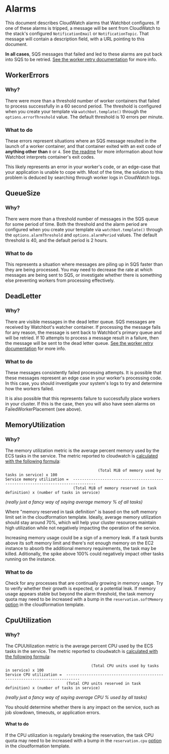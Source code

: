 # Alarms

This document describes CloudWatch alarms that Watchbot configures. If one of these alarms is tripped, a message will be sent from CloudWatch to the stack's configured `NotificationEmail` or `NotificationTopic`. That message will contain a description field, with a URL pointing to this document.

**In all cases**, SQS messages that failed and led to these alarms are put back into SQS to be retried. [See the worker retry documentation](./worker-retry-cycle.md) for more info.


## WorkerErrors

### Why?

There were more than a threshold number of worker containers that failed to process successfully in a 60 second period. The threshold is configured when you create your template via `watchbot.template()` through the `options.errorThreshold` value. The default threshold is 10 errors per minute.

### What to do

These errors represent situations where an SQS message resulted in the launch of a worker container, and that container exited with an exit code of **anything other than** `0` or `4`. See [the readme](./worker-runtime-details.md#worker-completion) for more information about how Watchbot interprets container's exit codes.

This likely represents an error in your worker's code, or an edge-case that your application is unable to cope with. Most of the time, the solution to this problem is deduced by searching through worker logs in CloudWatch logs.

##  QueueSize

### Why?

There were more than a threshold number of messages in the SQS queue for some period of time. Both the threshold and the alarm period are configured when you create your template via `watchbot.template()` through the `options.alarmThreshold` and `options.alarmPeriod` values. The default threshold is 40, and the default period is 2 hours.

### What to do

This represents a situation where messages are piling up in SQS faster than they are being processed. You may need to decrease the rate at which messages are being sent to SQS, or investigate whether there is something else preventing workers from processing effectively.

## DeadLetter

### Why?

There are visible messages in the dead letter queue. SQS messages are received by Watchbot's watcher container. If processing the message fails for any reason, the message is sent back to Watchbot's primary queue and will be retried. If 10 attempts to process a message result in a failure, then the message will be sent to the dead letter queue. [See the worker retry documentation](./worker-retry-cycle.md) for more info.

### What to do

These messages consistently failed processing attempts. It is possible that these messages represent an edge case in your worker's processing code. In this case, you should investigate your system's logs to try and determine how the workers failed.

It is also possible that this represents failure to successfully place workers in your cluster. If this is the case, then you will also have seen alarms on FailedWorkerPlacement (see above).

## MemoryUtilization

### Why?

The memory utilization metric is the average percent memory used by the ECS tasks in the service. The metric reported to cloudwatch is [calculated with the following formula](http://docs.aws.amazon.com/AmazonECS/latest/developerguide/cloudwatch-metrics.html):

```
                                         (Total MiB of memory used by tasks in service) x 100
Service memory utilization =  --------------------------------------------------------------------------------
                              (Total MiB of memory reserved in task definition) x (number of tasks in service)
```
_(really just a fancy way of saying average memory % of all tasks)_

Where "memory reserved in task definition" is based on the soft memory limit set in the cloudformation template. Ideally, average memory utilization should stay around 70%, which will help your cluster resources maintain high utilization while not negatively impacting the operation of the service.

Increasing memory usage could be a sign of a memory leak. If a task bursts above its soft memory limit and there's not enough memory on the EC2 instance to absorb the additional memory requirements, the task may be killed. Aditionally, the spike above 100% could negatively impact other tasks running on the instance.

### What to do

Check for any processes that are continually growing in memory usage. Try to verify whether their growth is expected, or a potential leak. If memory usage appears stable but beyond the alarm threshold, the task memory quota may need to be increased with a bump in the `reservation.softMemory` [option](https://github.com/mapbox/ecs-watchbot/blob/master/docs/building-a-template.md#watchbottemplate-options) in the cloudformation template.

## CpuUtilization

### Why?

The CPUUtilization metric is the average percent CPU used by the ECS tasks in the service. The metric reported to cloudwatch is [calculated with the following formula](http://docs.aws.amazon.com/AmazonECS/latest/developerguide/cloudwatch-metrics.html):

```
                                      (Total CPU units used by tasks in service) x 100
Service CPU utilization =  ----------------------------------------------------------------------------
                           (Total CPU units reserved in task definition) x (number of tasks in service)
```

_(really just a fancy way of saying average CPU % used by all tasks)_

You should determine whether there is any impact on the service, such as job slowdown, timeouts, or application errors.

#### What to do

If the CPU utilization is regularly breaking the reservation, the task CPU quota may need to be increased with a bump in the `reservation.cpu` [option](https://github.com/mapbox/ecs-watchbot/blob/master/docs/building-a-template.md#watchbottemplate-options) in the cloudformation template.

